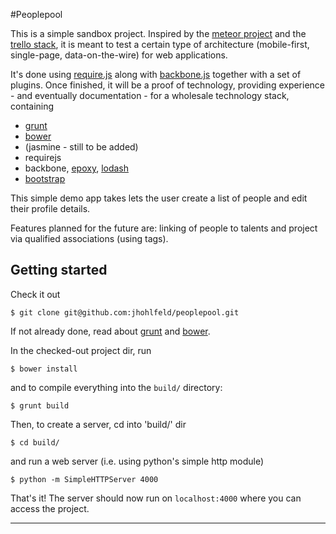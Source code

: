 #Peoplepool

This is a simple sandbox project. Inspired by the [meteor project][6] and the [trello stack][7], it is meant to test a certain type of architecture (mobile-first, single-page, data-on-the-wire) for web applications.

It's done using [require.js][0] along with [backbone.js][1] together with a set of plugins. Once finished, it will be a proof of technology, providing experience - and eventually documentation - for a wholesale technology stack, containing

 * [grunt][3]
 * [bower][4]
 * (jasmine - still to be added)
 * requirejs
 * backbone, [epoxy][8], [lodash][2]
 * [bootstrap][5]

This simple demo app takes lets the user create a list of people and edit their profile details.

Features planned for the future are: linking of people to talents and project via qualified associations (using tags).

## Getting started

Check it out

    $ git clone git@github.com:jhohlfeld/peoplepool.git

If not already done, read about [grunt][3] and [bower][4].

In the checked-out project dir, run

    $ bower install

and to compile everything into the `build/` directory:

    $ grunt build

Then, to create a server, cd into 'build/' dir

    $ cd build/

and run a web server (i.e. using python's simple http module)

	$ python -m SimpleHTTPServer 4000

That's it! The server should now run on `localhost:4000` where you can access the project.

----

[0]: http://requirejs.org/
[1]: http://backbonejs.org/
[2]: http://lodash.com/
[3]: http://gruntjs.com/
[4]: http://bower.io/
[5]: http://getbootstrap.com/
[6]: http://www.meteor.com/
[7]: http://blog.fogcreek.com/the-trello-tech-stack/
[8]: https://github.com/gmac/backbone.epoxy
